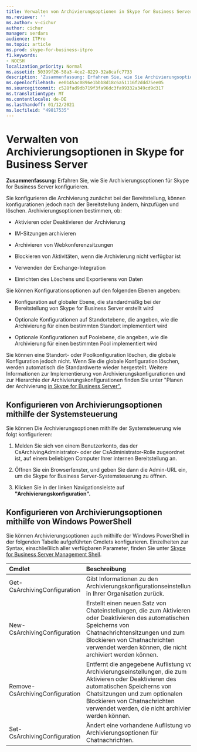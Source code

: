 ```yaml
---
title: Verwalten von Archivierungsoptionen in Skype for Business Server
ms.reviewer: ''
ms.author: v-cichur
author: cichur
manager: serdars
audience: ITPro
ms.topic: article
ms.prod: skype-for-business-itpro
f1.keywords:
- NOCSH
localization_priority: Normal
ms.assetid: 50399f26-58a3-4ce2-8229-32a8cafc7733
description: 'Zusammenfassung: Erfahren Sie, wie Sie Archivierungsoptionen für Skype for Business Server konfigurieren.'
ms.openlocfilehash: ee0145ac0896e1bbb8d18c6a51116f2ddd75ee05
ms.sourcegitcommit: c528fad9db719f3fa96dc3fa99332a349cd9d317
ms.translationtype: MT
ms.contentlocale: de-DE
ms.lasthandoff: 01/12/2021
ms.locfileid: "49817535"
---
```

# <a name="manage-archiving-options-in-skype-for-business-server"></a>Verwalten von Archivierungsoptionen in Skype for Business Server

**Zusammenfassung:** Erfahren Sie, wie Sie Archivierungsoptionen für Skype for Business Server konfigurieren.
  
Sie konfigurieren die Archivierung zunächst bei der Bereitstellung, können konfigurationen jedoch nach der Bereitstellung ändern, hinzufügen und löschen. Archivierungsoptionen bestimmen, ob: 
  
- Aktivieren oder Deaktivieren der Archivierung
    
- IM-Sitzungen archivieren
    
- Archivieren von Webkonferenzsitzungen
    
- Blockieren von Aktivitäten, wenn die Archivierung nicht verfügbar ist
    
- Verwenden der Exchange-Integration
    
- Einrichten des Löschens und Exportierens von Daten
    
Sie können Konfigurationsoptionen auf den folgenden Ebenen angeben:
  
- Konfiguration auf globaler Ebene, die standardmäßig bei der Bereitstellung von Skype for Business Server erstellt wird
    
- Optionale Konfigurationen auf Standortebene, die angeben, wie die Archivierung für einen bestimmten Standort implementiert wird
    
- Optionale Konfigurationen auf Poolebene, die angeben, wie die Archivierung für einen bestimmten Pool implementiert wird
    
Sie können eine Standort- oder Poolkonfiguration löschen, die globale Konfiguration jedoch nicht. Wenn Sie die globale Konfiguration löschen, werden automatisch die Standardwerte wieder hergestellt. Weitere Informationen zur Implementierung von Archivierungskonfigurationen und zur Hierarchie der Archivierungskonfigurationen finden Sie unter "Planen der Archivierung [in Skype for Business Server".](../../plan-your-deployment/archiving/archiving.md)
  
## <a name="configure-archiving-options-by-using-the-control-panel"></a>Konfigurieren von Archivierungsoptionen mithilfe der Systemsteuerung

Sie können Die Archivierungsoptionen mithilfe der Systemsteuerung wie folgt konfigurieren:
  
1. Melden Sie sich von einem Benutzerkonto, das der CsArchivingAdministrator- oder der CsAdministrator-Rolle zugeordnet ist, auf einem beliebigen Computer Ihrer internen Bereitstellung an. 
    
2. Öffnen Sie ein Browserfenster, und geben Sie dann die Admin-URL ein, um die Skype for Business Server-Systemsteuerung zu öffnen. 
    
3. Klicken Sie in der linken Navigationsleiste auf **"Archivierungskonfiguration".**
    
## <a name="configure-archiving-options-by-using-windows-powershell"></a>Konfigurieren von Archivierungsoptionen mithilfe von Windows PowerShell

Sie können Archivierungsoptionen auch mithilfe der Windows PowerShell in der folgenden Tabelle aufgeführten Cmdlets konfigurieren. Einzelheiten zur Syntax, einschließlich aller verfügbaren Parameter, finden Sie unter [Skype for Business Server Management Shell](../management-shell.md).
  

|**Cmdlet**|**Beschreibung**|
|:-----|:-----|
|Get-CsArchivingConfiguration  <br/> |Gibt Informationen zu den Archivierungskonfigurationseinstellungen in Ihrer Organisation zurück.  <br/> |
|New-CsArchivingConfiguration  <br/> |Erstellt einen neuen Satz von Chateinstellungen, die zum Aktivieren oder Deaktivieren des automatischen Speicherns von Chatnachrichtensitzungen und zum Blockieren von Chatnachrichten verwendet werden können, die nicht archiviert werden können.  <br/> |
|Remove-CsArchivingConfiguration  <br/> |Entfernt die angegebene Auflistung von Archivierungseinstellungen, die zum Aktivieren oder Deaktivieren des automatischen Speicherns von Chatsitzungen und zum optionalen Blockieren von Chatnachrichten verwendet werden, die nicht archiviert werden können.  <br/> |
|Set-CsArchivingConfiguration  <br/> |Ändert eine vorhandene Auflistung von Archivierungsoptionen für Chatnachrichten.  <br/> |
